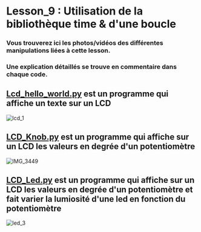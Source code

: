 # Lesson_9 : Utilisation de la bibliothèque time & d'une boucle

### Vous trouverez ici les photos/vidéos des différentes manipulations liées à cette lesson.

### Une explication détaillés se trouve en commentaire dans chaque code.

## [Lcd_hello_world.py](Lcd_hello_world.py) est un programme qui affiche un texte sur un LCD

![lcd_1](https://user-images.githubusercontent.com/125505805/226178315-b92233c0-5320-4724-96de-a2fbf6e1a266.gif)


## [LCD_Knob.py](LCD_Knob.py) est un programme qui affiche sur un LCD les valeurs en degrée d'un potentiomètre

![IMG_3449](https://user-images.githubusercontent.com/125505805/226181503-fb3d4f22-6802-420a-adf5-2a5c607577fb.gif)


## [LCD_Led.py](LCD_Led.py) est un programme qui affiche sur un LCD les valeurs en degrée d'un potentiomètre et fait varier la lumiosité d'une led en fonction du potentiomètre

![led_3](https://user-images.githubusercontent.com/125505805/226181508-69df6544-6fae-4402-8c41-18262b9a08e8.gif)

